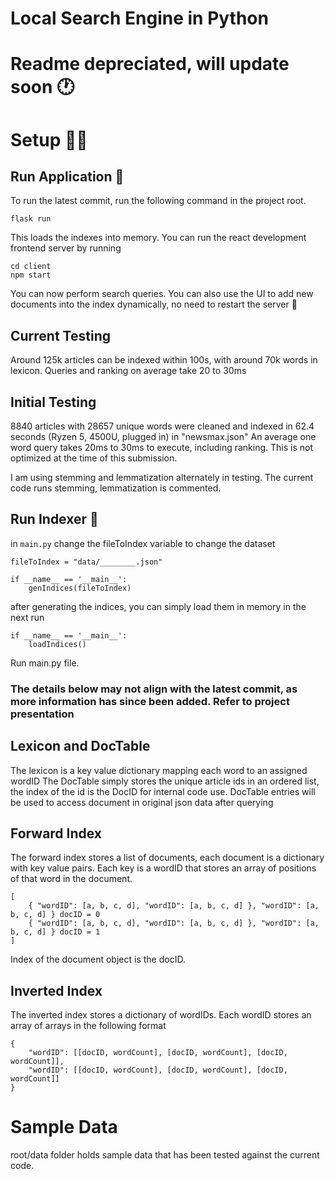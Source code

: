 # Local Search Engine in Python

# Readme depreciated, will update soon 🕐

# Setup 👩‍🔬
## Run Application 🚀
To run the latest commit, run the following command in the project root.

```flask run```

This loads the indexes into memory. You can run the react development frontend server by running

```
cd client
npm start
```

You can now perform search queries.
You can also use the UI to add new documents into the index dynamically, no need to restart the server 🥳

## Current Testing
Around 125k articles can be indexed within 100s, with around 70k words in lexicon.
Queries and ranking on average take 20 to 30ms

## Initial Testing

8840 articles with 28657 unique words were cleaned and indexed in 62.4 seconds (Ryzen 5,  4500U, plugged in) in "newsmax.json"
An average one word query takes 20ms to 30ms to execute, including ranking. This is not optimized at the time of this submission.

I am using stemming and lemmatization alternately in testing. The current code runs stemming, lemmatization is commented.

## Run Indexer 📇

in ```main.py```
change the fileToIndex variable to change the dataset

```
fileToIndex = "data/________.json"

if __name__ == '__main__':
    genIndices(fileToIndex)
```

after generating the indices, you can simply load them in memory in the next run
```
if __name__ == '__main__':
    loadIndices()
```

Run main.py file.

### The details below may not align with the latest commit, as more information has since been added. Refer to project presentation

## Lexicon and DocTable
The lexicon is a key value dictionary mapping each word to an assigned wordID
The DocTable simply stores the unique article ids in an ordered list, the index of the id is the DocID for internal code use. DocTable entries will be used to access document in original json data after querying

## Forward Index
The forward index stores a list of documents, each document is a dictionary with key value pairs.
Each key is a wordID that stores an array of positions of that word in the document.

```
[
    { "wordID": [a, b, c, d], "wordID": [a, b, c, d] }, "wordID": [a, b, c, d] } docID = 0
    { "wordID": [a, b, c, d], "wordID": [a, b, c, d] }, "wordID": [a, b, c, d] } docID = 1
]
```

Index of the document object is the docID.

## Inverted Index
The inverted index stores a dictionary of wordIDs. Each wordID stores an array of arrays in the following format

```
{
    "wordID": [[docID, wordCount], [docID, wordCount], [docID, wordCount]],
    "wordID": [[docID, wordCount], [docID, wordCount], [docID, wordCount]]
}
```

# Sample Data
root/data folder holds sample data that has been tested against the current code.
